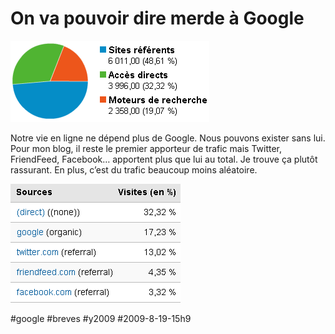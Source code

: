 # On va pouvoir dire merde à Google

![trafic tcrouzet.com](_i/tr1.gif)

Notre vie en ligne ne dépend plus de Google. Nous pouvons exister sans lui. Pour mon blog, il reste le premier apporteur de trafic mais Twitter, FriendFeed, Facebook… apportent plus que lui au total. Je trouve ça plutôt rassurant. En plus, c’est du trafic beaucoup moins aléatoire.

![principales sources](_i/tr2.gif)

#google #breves #y2009 #2009-8-19-15h9
